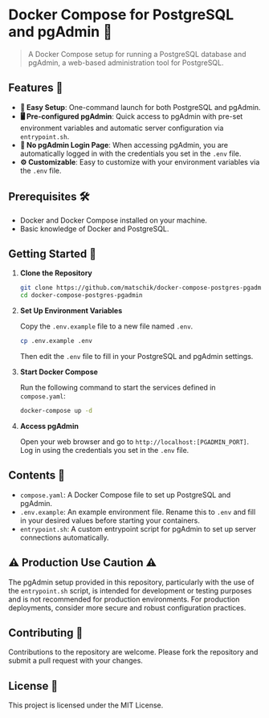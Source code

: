 # Docker Compose for PostgreSQL and pgAdmin 🐳

> A Docker Compose setup for running a PostgreSQL database and pgAdmin, a web-based administration tool for PostgreSQL.

## Features 🌟

- **🚀 Easy Setup**: One-command launch for both PostgreSQL and pgAdmin.
- **🖥️ Pre-configured pgAdmin**: Quick access to pgAdmin with pre-set environment variables and automatic server configuration via `entrypoint.sh`.
- **🔑 No pgAdmin Login Page**: When accessing pgAdmin, you are automatically logged in with the credentials you set in the `.env` file.
- **⚙️ Customizable**: Easy to customize with your environment variables via the `.env` file.

## Prerequisites 🛠️

- Docker and Docker Compose installed on your machine.
- Basic knowledge of Docker and PostgreSQL.

## Getting Started 🚀

1. **Clone the Repository**

   ```sh
   git clone https://github.com/matschik/docker-compose-postgres-pgadmin.git
   cd docker-compose-postgres-pgadmin
   ```

2. **Set Up Environment Variables**

   Copy the `.env.example` file to a new file named `.env`.

   ```sh
   cp .env.example .env
   ```

   Then edit the `.env` file to fill in your PostgreSQL and pgAdmin settings.

3. **Start Docker Compose**

   Run the following command to start the services defined in `compose.yaml`:

   ```sh
   docker-compose up -d
   ```

4. **Access pgAdmin**

   Open your web browser and go to `http://localhost:[PGADMIN_PORT]`. Log in using the credentials you set in the `.env` file.

## Contents 📁

- `compose.yaml`: A Docker Compose file to set up PostgreSQL and pgAdmin.
- `.env.example`: An example environment file. Rename this to `.env` and fill in your desired values before starting your containers.
- `entrypoint.sh`: A custom entrypoint script for pgAdmin to set up server connections automatically.

## ⚠️ Production Use Caution ⚠️

The pgAdmin setup provided in this repository, particularly with the use of the `entrypoint.sh` script, is intended for development or testing purposes and is not recommended for production environments. For production deployments, consider more secure and robust configuration practices.

## Contributing 🤝

Contributions to the repository are welcome. Please fork the repository and submit a pull request with your changes.

## License 📜

This project is licensed under the MIT License.
